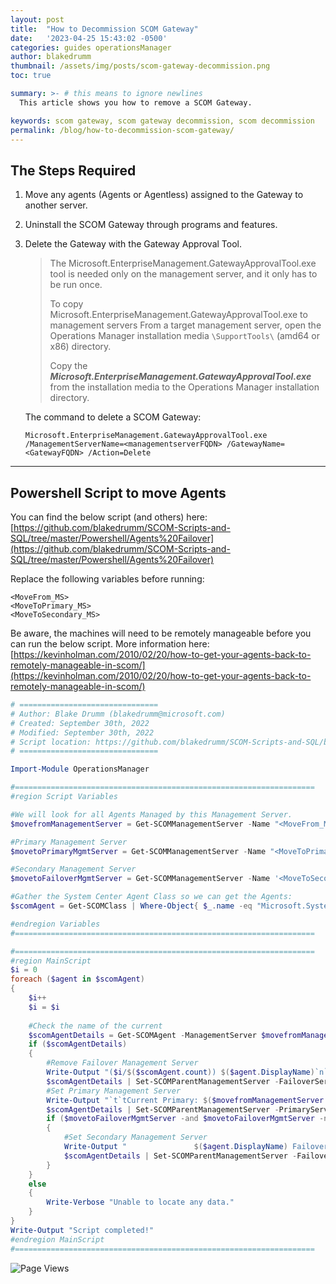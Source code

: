 ```yaml
---
layout: post
title:  "How to Decommission SCOM Gateway"
date:   '2023-04-25 15:43:02 -0500'
categories: guides operationsManager
author: blakedrumm
thumbnail: /assets/img/posts/scom-gateway-decommission.png
toc: true

summary: >- # this means to ignore newlines
  This article shows you how to remove a SCOM Gateway.

keywords: scom gateway, scom gateway decommission, scom decommission
permalink: /blog/how-to-decommission-scom-gateway/
---
```


## The Steps Required

1. Move any agents (Agents or Agentless) assigned to the Gateway to another server.

2. Uninstall the SCOM Gateway through programs and features.

3. Delete the Gateway with the Gateway Approval Tool.

    > The Microsoft.EnterpriseManagement.GatewayApprovalTool.exe tool is needed only on the management server, and it only has to be run once.
    >
    > To copy Microsoft.EnterpriseManagement.GatewayApprovalTool.exe to management servers
    > From a target management server, open the Operations Manager installation media `\SupportTools\` (amd64 or x86) directory.
    >
    > Copy the ***Microsoft.EnterpriseManagement.GatewayApprovalTool.exe*** from the installation media to the Operations Manager installation directory.

    The command to delete a SCOM Gateway:
    ```
    Microsoft.EnterpriseManagement.GatewayApprovalTool.exe /ManagementServerName=<managementserverFQDN> /GatewayName=<GatewayFQDN> /Action=Delete
    ```
    
---

## Powershell Script to move Agents

You can find the below script (and others) here: [https://github.com/blakedrumm/SCOM-Scripts-and-SQL/tree/master/Powershell/Agents%20Failover](https://github.com/blakedrumm/SCOM-Scripts-and-SQL/tree/master/Powershell/Agents%20Failover)


Replace the following variables before running:
```
<MoveFrom_MS>
<MoveToPrimary_MS>
<MoveToSecondary_MS>
```

Be aware, the machines will need to be remotely manageable before you can run the below script. More information here: [https://kevinholman.com/2010/02/20/how-to-get-your-agents-back-to-remotely-manageable-in-scom/](https://kevinholman.com/2010/02/20/how-to-get-your-agents-back-to-remotely-manageable-in-scom/)
```powershell
# ===============================
# Author: Blake Drumm (blakedrumm@microsoft.com)
# Created: September 30th, 2022
# Modified: September 30th, 2022
# Script location: https://github.com/blakedrumm/SCOM-Scripts-and-SQL/blob/master/Powershell/Agents%20Failover/Set-AgentFailover.ps1
# ===============================

Import-Module OperationsManager

#===================================================================
#region Script Variables

#We will look for all Agents Managed by this Management Server.
$movefromManagementServer = Get-SCOMManagementServer -Name "<MoveFrom_MS>"

#Primary Management Server
$movetoPrimaryMgmtServer = Get-SCOMManagementServer -Name "<MoveToPrimary_MS>"

#Secondary Management Server
$movetoFailoverMgmtServer = Get-SCOMManagementServer -Name '<MoveToSecondary_MS>'

#Gather the System Center Agent Class so we can get the Agents:
$scomAgent = Get-SCOMClass | Where-Object{ $_.name -eq "Microsoft.SystemCenter.Agent" } | Get-SCOMClassInstance

#endregion Variables
#===================================================================

#===================================================================
#region MainScript
$i = 0
foreach ($agent in $scomAgent)
{
	$i++
	$i = $i
	
	#Check the name of the current
	$scomAgentDetails = Get-SCOMAgent -ManagementServer $movefromManagementServer | Where { $_.DisplayName -match $agent.DisplayName }
	if ($scomAgentDetails)
	{
		#Remove Failover Management Server
		Write-Output "($i/$($scomAgent.count)) $($agent.DisplayName)`n`t`tRemoving Failover"
		$scomAgentDetails | Set-SCOMParentManagementServer -FailoverServer $null | Out-Null
		#Set Primary Management Server
		Write-Output "`t`tCurrent Primary: $($movefromManagementServer.DisplayName)`n`t`tUpdating Primary to: $($movetoPrimaryMgmtServer.DisplayName)"
		$scomAgentDetails | Set-SCOMParentManagementServer -PrimaryServer $movetoPrimaryMgmtServer | Out-Null
		if ($movetoFailoverMgmtServer -and $movetoFailoverMgmtServer -ne '<MoveToSecondary_MS>')
		{
			#Set Secondary Management Server
			Write-Output "               $($agent.DisplayName) Failover: $($movetoFailoverMgmtServer.DisplayName)`n`n"
			$scomAgentDetails | Set-SCOMParentManagementServer -FailoverServer $movetoFailoverMgmtServer | Out-Null
		}
	}
	else
	{
		Write-Verbose "Unable to locate any data."
	}
}
Write-Output "Script completed!"
#endregion MainScript
#===================================================================
```

![Page Views](https://counter.blakedrumm.com/count/tag.svg?url=blakedrumm.com/blog/how-to-decommission-scom-gateway/)

<!--
Having trouble with Pages? Check out our [documentation](https://docs.github.com/categories/github-pages-basics/) or [contact support](https://support.github.com/contact) and we’ll help you sort it out.

Tip:
To add auto-size pictures:
![/assets/img/posts/example.jpg](/assets/img/posts/example.jpg){:class="img-fluid"}
-->
